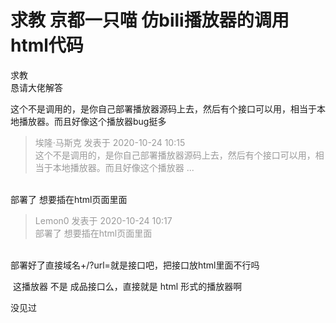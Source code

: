 # 求教 京都一只喵 仿bili播放器的调用html代码


求教<br />
恳请大佬解答

这个不是调用的，是你自己部署播放器源码上去，然后有个接口可以用，相当于本地播放器。而且好像这个播放器bug挺多

<div class="quote"><blockquote><font color="#999999">埃隆·马斯克 发表于 2020-10-24 10:15</font><br />
<font color="#999999">这个不是调用的，是你自己部署播放器源码上去，然后有个接口可以用，相当于本地播放器。而且好像这个播放器 ...</font></blockquote></div><br />
部署了 想要插在html页面里面

<div class="quote"><blockquote><font color="#999999">Lemon0 发表于 2020-10-24 10:17</font><br />
<font color="#999999">部署了 想要插在html页面里面</font></blockquote></div><br />
部署好了直接域名+/?url=就是接口吧，把接口放html里面不行吗

<img src="static/image/smiley/default/shocked.gif" smilieid="6" border="0" alt="" /> 这播放器 不是 成品接口么，直接就是 html 形式的播放器啊

没见过
